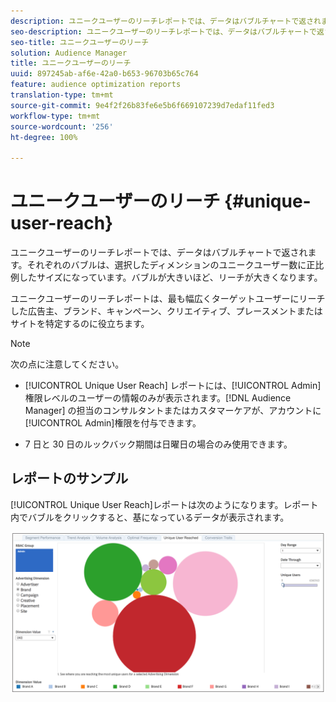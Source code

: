 ```yaml
---
description: ユニークユーザーのリーチレポートでは、データはバブルチャートで返されます。それぞれのバブルは、選択したディメンションのユニークユーザー数に正比例したサイズになっています。バブルが大きいほど、リーチが大きくなります。ユニークユーザーのリーチレポートは、最も幅広くターゲットユーザーにリーチした広告主、ブランド、キャンペーン、クリエイティブ、プレースメントまたはサイトを特定するのに役立ちます。
seo-description: ユニークユーザーのリーチレポートでは、データはバブルチャートで返されます。それぞれのバブルは、選択したディメンションのユニークユーザー数に正比例したサイズになっています。バブルが大きいほど、リーチが大きくなります。ユニークユーザーのリーチレポートは、最も幅広くターゲットユーザーにリーチした広告主、ブランド、キャンペーン、クリエイティブ、プレースメントまたはサイトを特定するのに役立ちます。
seo-title: ユニークユーザーのリーチ
solution: Audience Manager
title: ユニークユーザーのリーチ
uuid: 897245ab-af6e-42a0-b653-96703b65c764
feature: audience optimization reports
translation-type: tm+mt
source-git-commit: 9e4f2f26b83fe6e5b6f669107239d7edaf11fed3
workflow-type: tm+mt
source-wordcount: '256'
ht-degree: 100%

---
```



# ユニークユーザーのリーチ {#unique-user-reach}

ユニークユーザーのリーチレポートでは、データはバブルチャートで返されます。それぞれのバブルは、選択したディメンションのユニークユーザー数に正比例したサイズになっています。バブルが大きいほど、リーチが大きくなります。

ユニークユーザーのリーチレポートは、最も幅広くターゲットユーザーにリーチした広告主、ブランド、キャンペーン、クリエイティブ、プレースメントまたはサイトを特定するのに役立ちます。

>[!NOTE]
>
>次の点に注意してください。
>
>* [!UICONTROL Unique User Reach] レポートには、[!UICONTROL Admin]権限レベルのユーザーの情報のみが表示されます。[!DNL Audience Manager] の担当のコンサルタントまたはカスタマーケアが、アカウントに [!UICONTROL Admin]権限を付与できます。
   >
   >
* 7 日と 30 日のルックバック期間は日曜日の場合のみ使用できます。


## レポートのサンプル

[!UICONTROL Unique User Reach]レポートは次のようになります。レポート内でバブルをクリックすると、基になっているデータが表示されます。

![](assets/unique-user-reach.png)
